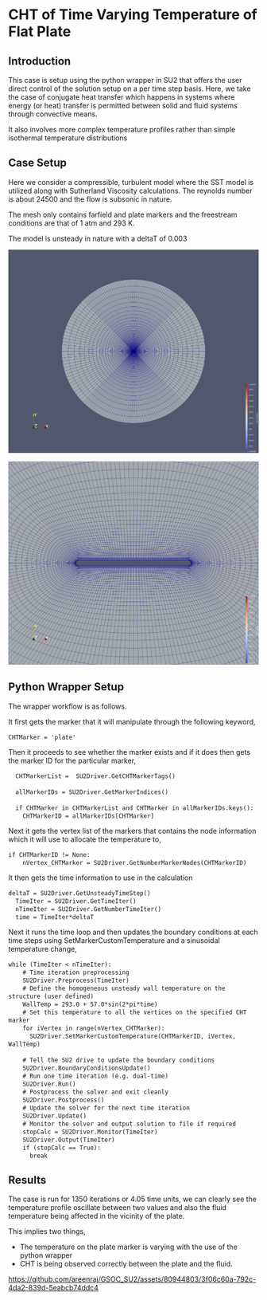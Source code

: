 # CHT of Time Varying Temperature of Flat Plate

## Introduction

This case is setup using the python wrapper in SU2 that offers the user direct control of the solution setup on a per time step basis. Here, we take the case of conjugate heat transfer which happens in systems where energy (or heat) transfer is permitted between solid and fluid systems through convective means. 

It also involves more complex temperature profiles rather than simple isothermal temperature distributions

## Case Setup

Here we consider a compressible, turbulent model where the SST model is utilized along with Sutherland Viscosity calculations. The reynolds number is about 24500 and the flow is subsonic in nature.

The mesh only contains farfield and plate markers and the freestream conditions are that of 1 atm and 293 K.

The model is unsteady in nature with a deltaT of 0.003

![Domain](Mesh.png)

![Plate](Plate.png)

## Python Wrapper Setup

The wrapper workflow is as follows.

It first gets the marker that it will manipulate through the following keyword,

```
CHTMarker = 'plate'
```
Then it proceeds to see whether the marker exists and if it does then gets the marker ID for the particular marker,

```
  CHTMarkerList =  SU2Driver.GetCHTMarkerTags()

  allMarkerIDs = SU2Driver.GetMarkerIndices()

  if CHTMarker in CHTMarkerList and CHTMarker in allMarkerIDs.keys():
    CHTMarkerID = allMarkerIDs[CHTMarker]
```

Next it gets the vertex list of the markers that contains the node information which it will use to allocate the temperature to,

```
if CHTMarkerID != None:
    nVertex_CHTMarker = SU2Driver.GetNumberMarkerNodes(CHTMarkerID)
```

It then gets the time information to use in the calculation

```
deltaT = SU2Driver.GetUnsteadyTimeStep()
  TimeIter = SU2Driver.GetTimeIter()
  nTimeIter = SU2Driver.GetNumberTimeIter()
  time = TimeIter*deltaT
```
Next it runs the time loop and then updates the boundary conditions at each time steps using SetMarkerCustomTemperature and a sinusoidal temperature change,

```
while (TimeIter < nTimeIter):
    # Time iteration preprocessing
    SU2Driver.Preprocess(TimeIter)
    # Define the homogeneous unsteady wall temperature on the structure (user defined)
    WallTemp = 293.0 + 57.0*sin(2*pi*time)
    # Set this temperature to all the vertices on the specified CHT marker
    for iVertex in range(nVertex_CHTMarker):
      SU2Driver.SetMarkerCustomTemperature(CHTMarkerID, iVertex, WallTemp)

    # Tell the SU2 drive to update the boundary conditions
    SU2Driver.BoundaryConditionsUpdate()
    # Run one time iteration (e.g. dual-time)
    SU2Driver.Run()
    # Postprocess the solver and exit cleanly
    SU2Driver.Postprocess()
    # Update the solver for the next time iteration
    SU2Driver.Update()
    # Monitor the solver and output solution to file if required
    stopCalc = SU2Driver.Monitor(TimeIter)
    SU2Driver.Output(TimeIter)
    if (stopCalc == True):
      break
```

## Results

The case is run for 1350 iterations or 4.05 time units, we can clearly see the temperature profile oscillate between two values and also the fluid temperature being affected in the vicinity of the plate.

This implies two things,

- The temperature on the plate marker is varying with the use of the python wrapper
- CHT is being observed correctly between the plate and the fluid.

https://github.com/areenraj/GSOC_SU2/assets/80944803/3f06c60a-792c-4da2-839d-5eabcb74ddc4

